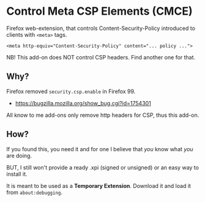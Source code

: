 Control Meta CSP Elements (CMCE)
================================

Firefox web-extension, that controls Content-Security-Policy introduced to clients with `<meta>` tags.

    <meta http-equiv="Content-Security-Policy" content="... policy ...">

NB! This add-on does NOT control CSP headers. Find another one for that.

Why?
----

Firefox removed `security.csp.enable` in Firefox 99.
 - https://bugzilla.mozilla.org/show_bug.cgi?id=1754301

All know to me add-ons only remove http headers for CSP, thus this add-on.


How?
----

If you found this, you need it and for one I believe that _you_ know what _you_ are doing.

BUT, I still won't provide a ready .xpi (signed or unsigned) or an easy way to install it.

It is meant to be used as a **Temporary Extension**. Download it and load it from `about:debugging`.
